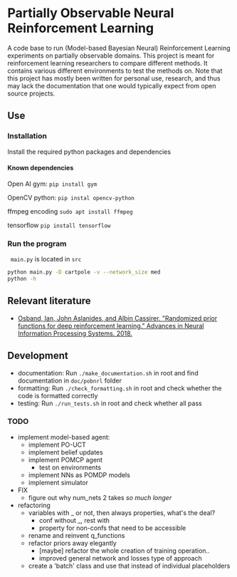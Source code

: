 # Partially Observable Neural Reinforcement Learning

A code base to run (Model-based Bayesian Neural) Reinforcement Learning
experiments on partially observable domains. This project is meant for
reinforcement learning researchers to compare different methods. It contains
various different environments to test the methods on. Note that this project
has mostly been written for personal use, research, and thus may lack the
documentation that one would typically expect from open source projects.

## Use

### Installation
Install the required python packages and dependencies

#### Known dependencies

Open AI gym:
``` pip install gym ```

OpenCV python:
``` pip instal opencv-python ```

ffmpeg encoding
``` sudo apt install ffmpeg ```

tensorflow
``` pip install tensorflow ```

### Run the program
```  main.py ``` is located in ``` src ```

```bash
python main.py -D cartpole -v --network_size med
python -h
```

## Relevant literature
* [Osband, Ian, John Aslanides, and Albin Cassirer. "Randomized prior functions
  for deep reinforcement learning." Advances in Neural Information Processing
      Systems. 2018.][1]

## Development

* documentation: Run ``` ./make_documentation.sh ``` in root and find
  documentation in ``` doc/pobnrl ``` folder
* formatting: Run ``` ./check_formatting.sh ``` in root and check whether the
  code is formatted correctly
* testing: Run ``` ./run_tests.sh ``` in root and check whether all pass

### TODO
* implement model-based agent:
    - implement PO-UCT
    - implement belief updates
    - implement POMCP agent
        + test on environments
    - implement NNs as POMDP models
    - implement simulator
* FIX
    - figure out why num_nets 2 takes *so much longer*
* refactoring
    - variables with _ or not, then always properties, what's the deal?
        + conf without _, rest with
        + property for non-confs that need to be accessible
    - rename and reinvent q_functions
    - refactor priors away elegantly
        + [maybe] refactor the whole creation of training operation..
        + improved general network and losses type of approach
    - create a 'batch' class and use that instead of individual placeholders

[1]: https://papers.nips.cc/paper/8080-randomized-prior-functions-for-deep-reinforcement-learning.pdf
